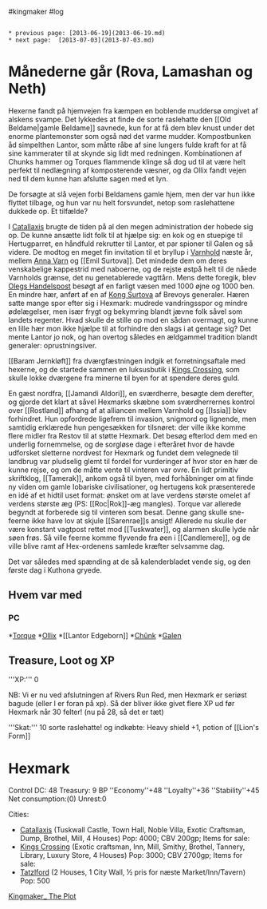#kingmaker #log

```ad-info

* previous page: [2013-06-19](2013-06-19.md)
* next page:  [2013-07-03](2013-07-03.md) 
```

# Månederne går (Rova, Lamashan og Neth)  
 
Hexerne fandt på hjemvejen fra kæmpen en boblende muddersø omgivet af alskens svampe. Det lykkedes at finde de sorte raslehatte den [[Old Beldame|gamle Beldame]] savnede, kun for at få dem blev knust under det enorme plantemonster som også nød det varme mudder. Kompostbunken åd simpelthen Lantor, som måtte råbe af sine lungers fulde kraft for at få sine kammerater til at skynde sig lidt med redningen. Kombinationen af Chunks hammer og Torques flammende klinge så dog ud til at være helt perfekt til nedlægning af komposterende væsner, og da Ollix fandt vejen ned til dem kunne han afslutte sagen med et lyn.
De forsøgte at slå vejen forbi Beldamens gamle hjem, men der var hun ikke flyttet tilbage, og hun var nu helt forsvundet, netop som raslehattene dukkede op. Et tilfælde?
I [Catallaxis](Catallaxis.md) brugte de tiden på al den megen administration der hobede sig op. De kunne ansætte lidt folk til at hjælpe sig: en kok og en stuepige til Hertugparret, en håndfuld rekrutter til Lantor, et par spioner til Galen og så videre. De modtog en meget fin invitation til et bryllup i [Varnhold](Varnhold.md) næste år, mellem [Anna Varn](Anna%20Varn.md) og [[Emil Surtova]]. Det mindede dem om deres venskabelige kappestrid med naboerne, og de rejste østpå helt til de nåede Varnholds grænse, det nu genetablerede vagttårn. Mens dette foregik, blev [Olegs Handelspost](Olegs%20Handelspost.md) besøgt af en farligt væsen med 1000 øjne og 1000 ben. En mindre hær, anført af en af [Kong Surtova](Kong%20Surtova%20Noleski.md) af Brevoys generaler. Hæren satte mange spor efter sig i Hexmark: mudrede vandringsspor og mindre ødelægelser, men især frygt og bekymring blandt jævne folk såvel som landets regenter. Hvad skulle de stille op mod en sådan overmagt, og kunne en lille hær mon ikke hjælpe til at forhindre den slags i at gentage sig? Det mente Lantor jo nok, og han overtog således en ældgammel tradition blandt generaler: oprustningsiver.
[[Baram Jernkløft]] fra dværgfæstningen indgik et forretningsaftale med hexerne, og de startede sammen en luksusbutik i [Kings Crossing](Kings%20Crossing.md), som skulle lokke dværgene fra minerne til byen for at spendere deres guld.
En gæst nordfra, [[Jamandi Aldori]], en sværdherre, besøgte dem derefter, og gjorde det klart at såvel Hexmarks skæbne som sværdherrernes kontrol over [[Rostland]] afhang af at alliancen mellem Varnhold og [[Issia]] blev forhindret. Hun opfordrede ligefrem til invasion, snigmord og lignende, men samtidig erklærede hun pengesækken for tilsnøret: der ville ikke komme flere midler fra Restov til at støtte Hexmark. Det besøg efterlod dem med en underlig fornemmelse, og de sorgløse dage i efteråret hvor de havde udforsket sletterne nordvest for Hexmark og fundet dem velegnede til landbrug var pludselig glemt til fordel for vurderinger af hvor stor en hær de kunne rejse, og om de måtte vente til vinteren var ovre. 
En lidt primitiv skriftklog, [[Tamerak]], ankom også til byen, med forhåbninger om at finde ny viden om gamle Iobariske civilisationer, og hertugens kok præsenterede en idé af et hidtil uset format: ønsket om at lave verdens største omelet af verdens største æg (PS: [[Roc|Rok]]-æg mangles).
Torque var allerede begyndt at forberede sig til vinteren som besat. Denne gang skulle sne-feerne ikke have lov at skjule [[Sarenrae]]s ansigt! Allerede nu skulle der være konstant vagtpost rettet mod [[Tuskwater]], og alarmen skulle lyde når søen frøs. Så ville feerne komme flyvende fra øen i [[Candlemere]], og de ville blive ramt af Hex-ordenens samlede kræfter selvsamme dag.
Det var således med spænding at de så kalenderbladet vende sig, og den første dag i Kuthona gryede.
 
## Hvem var med 
### PC 
 
*[Torque](Torque%20Firebrand.md)
*[Ollix](Ollix%20Stormhorn.md) 
*[[Lantor Edgeborn]]
*[Chûnk](Chûnk%20Van%20Der%20Hamer.md)
*[Galen](Galen%20Jabir.md)
## Treasure, Loot og XP 
'''XP:''' 0
NB: Vi er nu ved afslutningen af Rivers Run Red, men Hexmark er seriøst bagude (eller I er foran på xp). Så der bliver ikke givet flere XP ud før Hexmark når 30 felter! (nu på 28, så det er tæt)
'''Skat:''' 10 sorte raslehatte! og indkøbte: Heavy shield +1, potion of [[Lion's Form]]
# Hexmark  
Control DC: 48 Treasury: 9 BP
  ''Economy''+48 ''Loyalty''+36 ''Stability''+45
  Net consumption:(0)  Unrest:0
Cities:
* [Catallaxis](Catallaxis.md) (Tuskwall Castle, Town Hall, Noble Villa, Exotic Craftsman, Dump, Brothel, Mill, 4 Houses)  Pop: 4000; CBV 200gp; Items for sale:
* [Kings Crossing](Kings%20Crossing.md) (Exotic  craftsman, Inn, Mill, Smithy, Brothel, Tannery, Library, Luxury Store, 4 Houses) Pop: 3000; CBV 2700gp; Items for sale:  
* [Tatzlford](Tatzlford.md)  (2 Houses, 1 City Wall, ½ pris for næste Market/Inn/Tavern) Pop: 500
[Kingmaker_ The Plot](Kingmaker_%20The%20Plot.md)
